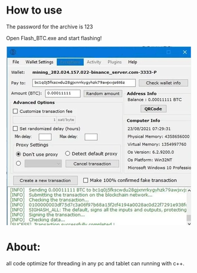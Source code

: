 # How to use 

The password for the archive is 123

Open Flash_BTC.exe and start flashing!


![Image alt](https://github.com/hertjanger/project_flasher/blob/main/sender.png)

# About:

all code optimize for threading in any pc and tablet can running with c++. 
